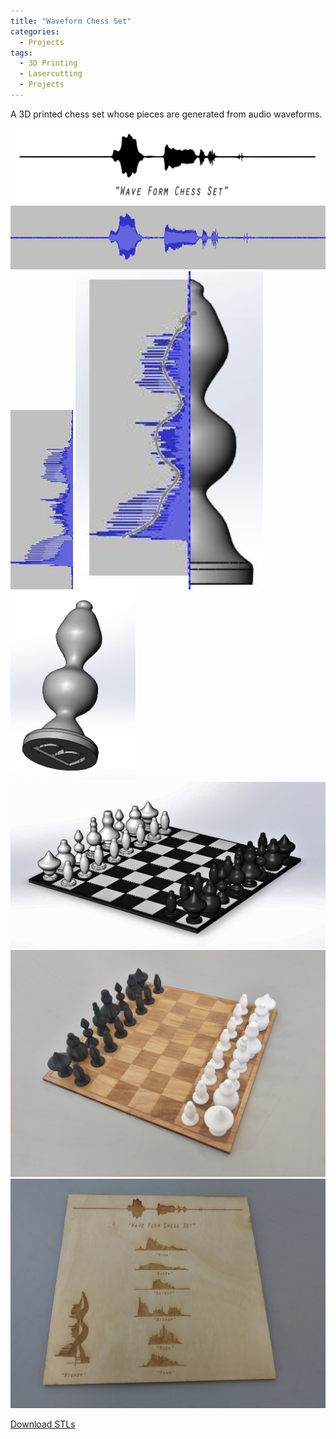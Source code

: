```yaml
---
title: "Waveform Chess Set"
categories:
  - Projects
tags:
  - 3D Printing
  - Lasercutting
  - Projects
---
```

A 3D printed chess set whose pieces are generated from audio waveforms.

<p>
<img width="600" src="/assets/waveformchess/waveformchessquote.JPG">

<img width="600" src="/assets/waveformchess/WaveFormChessSet.JPG">

<img width="100" src="/assets/waveformchess/bishopwave.JPG">

<img width="300" src="/assets/waveformchess/BishopWavemodelcomp.JPG">

<img width="200" src="/assets/waveformchess/Bishop.JPG">

<img width="600" src="/assets/waveformchess/ChessSet.JPG">
<img width="600" src="/assets/waveformchess/ChessSetPhoto.jpg">

<img width="600" src="/assets/waveformchess/ChessSetBackPhoto.jpg">
</p>

[Download STLs](/assets/waveformchess/WaveForm_Chess_STLs.zip) 



